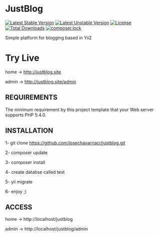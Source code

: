 JustBlog
===============================
[![Latest Stable Version](https://poser.pugx.org/josechavarriacr/justblog/version)](https://packagist.org/packages/josechavarriacr/justblog)
[![Latest Unstable Version](https://poser.pugx.org/josechavarriacr/justblog/v/unstable)](https://packagist.org/packages/josechavarriacr/justblog)
[![License](https://poser.pugx.org/josechavarriacr/justblog/license)](https://packagist.org/packages/josechavarriacr/justblog)
[![Total Downloads](https://poser.pugx.org/josechavarriacr/justblog/downloads)](https://packagist.org/packages/josechavarriacr/justblog)
[![composer.lock](https://poser.pugx.org/josechavarriacr/justblog/composerlock)](https://packagist.org/packages/josechavarriacr/justblog)

Simple platform for blogging based in Yii2

# Try Live

home -> http://justblog.site

admin -> http://justblog.site/admin


REQUIREMENTS
------------

The minimum requirement by this project template that your Web server supports PHP 5.4.0.

INSTALLATION
------------

1- git clone https://github.com/josechavarriacr/justblog.git

2- composer update

3- composer install 

4- create databse called test

5- yii migrate

6- enjoy ;)


ACCESS
-------------

home -> http://localhost/justblog

admin -> http://localhost/justblog/admin

